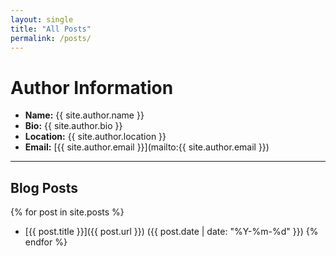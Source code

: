 ```yaml
---
layout: single
title: "All Posts"
permalink: /posts/
---
```


# Author Information

- **Name:** {{ site.author.name }}
- **Bio:** {{ site.author.bio }}
- **Location:** {{ site.author.location }}
- **Email:** [{{ site.author.email }}](mailto:{{ site.author.email }})

---

## Blog Posts

{% for post in site.posts %}
- [{{ post.title }}]({{ post.url }}) ({{ post.date | date: "%Y-%m-%d" }})
{% endfor %}

<!-- {% for page in site.pages %} -->
<!-- {% if page.title and page.layout != 'home' and page.layout != 'page' %} -->
<!-- - [{{ page.title }}]({{ page.url }}) -->
<!-- {% endif %} -->
<!-- {% endfor %} -->
 
